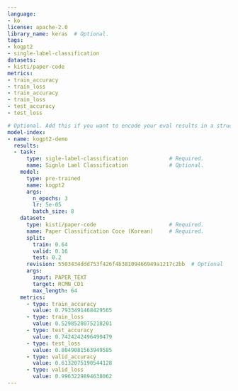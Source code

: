 ```yaml
---
language:
- ko
license: apache-2.0
library_name: keras  # Optional.
tags:
- kogpt2
- single-label-classification
datasets:
- kisti/paper-code
metrics:
- train_accuracy
- train_loss
- train_accuracy
- train_loss
- test_accuracy
- test_loss

# Optional. Add this if you want to encode your eval results in a structured way.
model-index:
- name: kogpt2-demo
  results:
  - task:
      type: sigle-label-classification             # Required.
      name: Signle Lael Classification             # Optional.
    model:
      type: pre-trained
      name: kogpt2
      args:
        n_epochs: 3
        lr: 5e-05
        batch_size: 8
    dataset:
      type: kisti/paper-code                       # Required. 
      name: Paper Classification Coce (Korean)     # Required.
      split:
        train: 0.64
        valid: 0.16
        test: 0.2
      revision: 5503434ddd753f426f4b38109466949a1217c2bb  # Optional
      args:
        input: PAPER_TEXT
        target: RCMN_CD1
        max_length: 64
    metrics:
      - type: train_accuracy
        value: 0.7933491468429565
      - type: train_loss
        value: 0.5298528075218201
      - type: test_accuracy
        value: 0.7424242496490479
      - type: test_loss
        value: 0.8049081563949585
      - type: valid_accuracy
        value: 0.6132075190544128
      - type: valid_loss
        value: 0.9963229894638062
---
```

